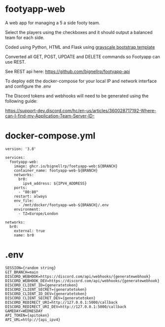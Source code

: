 # footyapp-web

A web app for managing a 5 a side footy team.

Select the players using the checkboxes and it should output a balanced team for each side.

Coded using Python, HTML and Flask using
[grayscale bootstrap template](https://startbootstrap.com/theme/grayscale)

Converted all GET, POST, UPDATE and DELETE commands so Footyapp can use REST.

See REST api here: https://github.com/bignellrp/footyapp-api

To deploy edit the docker-compose for your local IP and network interface and configure the .env

The Discord tokens and webhooks will need to be generated using the following guide:

https://support-dev.discord.com/hc/en-us/articles/360028717192-Where-can-I-find-my-Application-Team-Server-ID-


# docker-compose.yml
```
version: '3.8'

services:
  footyapp-web:
    image: ghcr.io/bignellrp/footyapp-web:${BRANCH}
    container_name: footyapp-web-${BRANCH}
    networks:
      br0:
        ipv4_address: ${IPV4_ADDRESS}
    ports:
      - "80:80"
    restart: always
    env_file:
      - /mnt/docker/footyapp-web-${BRANCH}/.env
    environment:
      - TZ=Europe/London

networks:
  br0:
    external: true
    name: br0
```

# .env
```
SESSION={random string}
GIT_BRANCH=main
DISCORD_WEBHOOK=https://discord.com/api/webhooks/{generatewebhook}
DISCORD_WEBHOOK_DEV=https://discord.com/api/webhooks/{generatewebhook}
DISCORD_CLIENT_ID={generatetoken}
DISCORD_CLIENT_SECRET={generatetoken}
DISCORD_CLIENT_ID_DEV={generatetoken}
DISCORD_CLIENT_SECRET_DEV={generatetoken}
DISCORD_REDIRECT_URI=http://127.0.0.1:5000/callback
DISCORD_REDIRECT_URI_DEV=http://127.0.0.1:5000/callback
GAMEDAY=WEDNESDAY
API_TOKEN={apitoken}
API_URL=http://{api_ipv4}
```
